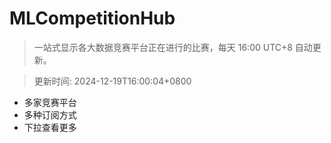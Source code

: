 # MLCompetitionHub

> 一站式显示各大数据竞赛平台正在进行的比赛，每天 16:00 UTC+8 自动更新。
  
> 更新时间: 2024-12-19T16:00:04+0800 

* 多家竞赛平台
* 多种订阅方式
* 下拉查看更多